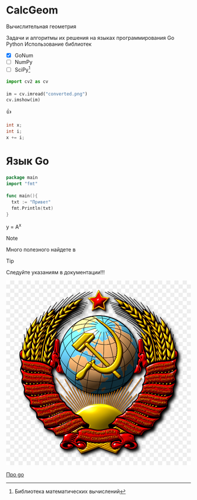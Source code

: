 # CalcGeom
Вычислительная геометрия

Задачи и алгоритмы их решения на языках программирования
Go Python
Использование библиотек
- [x] GoNum
- [ ] NumPy
- [ ] SciPy[^1]
[^1]: Библиотека математических вычислений
```python
import cv2 as cv

im = cv.imread("converted.png")
cv.imshow(im)

```
:+1:
```c++
int x;
int i;
x += i;

```
# Язык Go
```go
package main
import "fmt"

func main(){
  txt := "Привет"
  fmt.Println(txt)
}
```
y = A<sup>x</sup>

> [!NOTE]
> Много полезного найдете в 

> [!TIP]
> Следуйте указаниям в документации!!!

![picture](./converted.png)



[Про go](#calcgeom)
